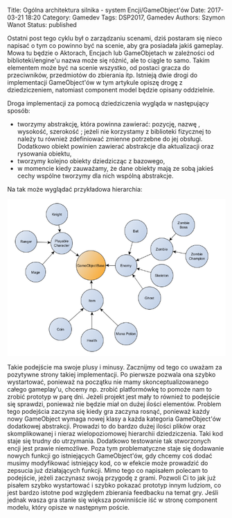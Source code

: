 Title: Ogólna architektura silnika - system Encji/GameObject'ów
Date: 2017-03-21 18:20
Category: Gamedev
Tags: DSP2017, Gamedev
Authors: Szymon Wanot
Status: published

Ostatni post tego cyklu był o zarządzaniu scenami, dziś postaram się nieco napisać o tym co powinno być na scenie, aby gra posiadała jakiś gameplay. Mowa tu będzie o Aktorach, Encjach lub GameObjetach w zależności od biblioteki/engine'u nazwa może się różnić, ale to ciągle to samo. Takim elementem może być na scenie wszystko, od postaci gracza do przeciwników, przedmiotów do zbierania itp.  Istnieją dwie drogi do implementacji GameObject'ów w tym artykule opiszę drogę z dziedziczeniem, natomiast component model będzie opisany oddzielnie. 

Droga implementacji za pomocą dziedziczenia wygląda w następujący sposób:

- tworzymy abstrakcję, która powinna zawierać: pozycję, nazwę , wysokość, szerokość ; jeżeli nie korzystamy z biblioteki fizycznej to należy tu również zdefiniować zmienne potrzebne do jej obsługi. Dodatkowo obiekt powinien zawierać abstrakcje dla aktualizacji oraz rysowania obiektu,
- tworzymy kolejno obiekty dziedzicząc z bazowego,
- w momencie kiedy zauważamy, że dane obiekty mają ze sobą jakieś cechy wspólne tworzymy dla nich wspólną abstrakcje.

Na tak może wyglądać przykładowa hierarchia:

![GameObjects](/images/go_graph.png)

Takie podejście ma swoje plusy i minusy. Zacznijmy od tego co uważam za pozytywne strony takiej implementacji. Po pierwsze pozwala ona szybko wystartować, ponieważ na początku nie mamy skonceptualizowanego całego gameplay'u, chcemy np. zrobić platformówkę to pomoże nam to zrobić prototyp w parę dni. Jeżeli projekt jest mały to również to podejście się sprawdzi, ponieważ nie będzie miał on dużej ilości elementów. Problem tego podejścia zaczyna się kiedy gra zaczyna rosnąć, ponieważ każdy nowy GameObject wymaga nowej klasy a każda kategoria GameObject'ów dodatkowej abstrakcji. Prowadzi to do bardzo dużej ilości plików oraz skomplikowanej i nieraz wielopoziomowej hierarchii dziedziczenia. Taki kod staje się trudny do utrzymania. Dodatkowo testowanie tak stworzonych encji jest prawie niemożliwe. Poza tym problematyczne staje się dodawanie nowych funkcji go istniejących GameObject'ów, gdy chcemy coś dodać musimy modyfikować istniejący kod, co w efekcie może prowadzić do zepsucia już działających funkcji. 
Mimo tego co napisałem polecam to podejście, jeżeli zaczynasz swoją przygodę z grami. Pozwoli Ci to jak już pisałem szybko wystartować i szybko pokazać prototyp innym ludziom, co jest bardzo istotne pod względem zbierania feedbacku na temat gry. Jeśli jednak wasza gra stanie się większa powinniście iść w stronę component modelu, który opisze w następnym poście.